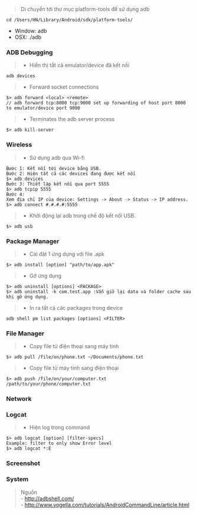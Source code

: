

> Di chuyển tới thư mục platform-tools để sử dụng adb
```
cd /Users/HN/Library/Android/sdk/platform-tools/
```

* Window: adb
* OSX: ./adb


### ADB Debugging

> - Hiển thị tất cả emulator/device đã kết nối
```
adb devices
```

> - Forward socket connections
```
$> adb forward <local> <remote>
// adb forward tcp:8000 tcp:9000 set up forwarding of host port 8000 to emulator/device port 9000
```

> - Terminates the adb server process
```
$> adb kill-server
```


### Wireless

> - Sử dụng adb qua Wi-fi
```
Bước 1: Kết nối tới device bằng USB.
Bước 2: Hiện tất cả các devices đang được kết nối 
$> adb devices
Bước 3: Thiết lập kết nối qua port 5555
$> adb tcpip 5555
Bước 4:  
Xem địa chỉ IP của device: Settings -> About -> Status -> IP address. 
$> adb connect #.#.#.#:5555
```

> - Khởi động lại adb trong chế độ kết nối USB.
```
$> adb usb 
```


### Package Manager

> - Cài đặt 1 ứng dụng với file .apk
```
$> adb install [option] "path/to/app.apk"
```

> - Gỡ ứng dụng
```
$> adb uninstall [options] <PACKAGE>
$> adb uninstall -k com.test.app :Vẫn giữ lại data và folder cache sau khi gỡ ứng dụng. 
```

> - In ra tất cả các packages trong device
```
adb shell pm list packages [options] <FILTER>
```


### File Manager

> - Copy file từ điện thoại sang máy tính 
```
$> adb pull /file/on/phone.txt ~/Documents/phone.txt
```

> - Copy file từ máy tính sang điện thoại 
```
$> adb push /file/on/your/computer.txt /path/to/your/phone/computer.txt
```



### Network


### Logcat
> - Hiện log trong command 
```
$> adb logcat [option] [filter-specs]
Example: filter to only show Error level
$> adb logcat *:E 
```


### Screenshot

### System





> Nguồn
<br/>- http://adbshell.com/
<br/>- http://www.vogella.com/tutorials/AndroidCommandLine/article.html

